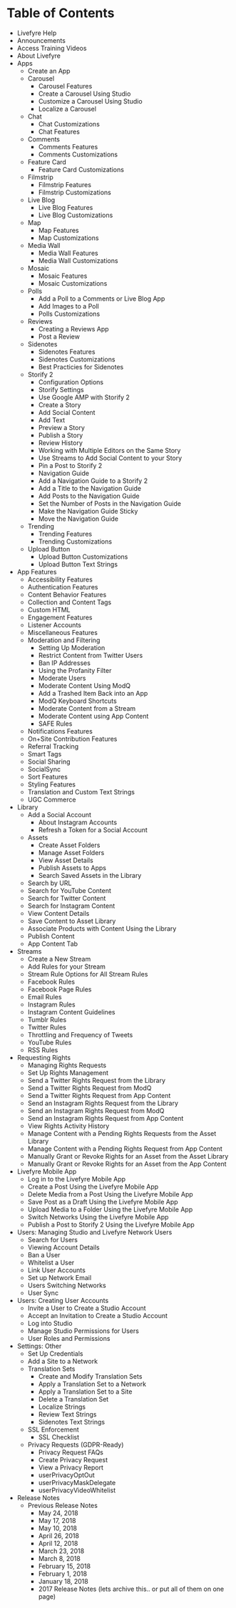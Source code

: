 # Table of Contents

+ Livefyre Help
+ Announcements
+ Access Training Videos
+ About Livefyre
+ Apps
    + Create an App
    + Carousel
        + Carousel Features
        + Create a Carousel Using Studio
        + Customize a Carousel Using Studio
        + Localize a Carousel
    + Chat
        + Chat Customizations
        + Chat Features
    + Comments
        + Comments Features
        + Comments Customizations
    + Feature Card
        + Feature Card Customizations
    + Filmstrip
        + Filmstrip Features
        + Filmstrip Customizations
    + Live Blog
        + Live Blog Features
        + Live Blog Customizations
    + Map
        + Map Features
        + Map Customizations
    + Media Wall
        + Media Wall Features
        + Media Wall Customizations
    + Mosaic
        + Mosaic Features
        + Mosaic Customizations
    + Polls
        + Add a Poll to a Comments or Live Blog App
        + Add Images to a Poll
        + Polls Customizations
    + Reviews
        + Creating a Reviews App
        + Post a Review
    + Sidenotes
        + Sidenotes Features
        + Sidenotes Customizations
        + Best Practicies for Sidenotes
    + Storify 2
        + Configuration Options
        + Storify Settings
        + Use Google AMP with Storify 2
        + Create a Story
        + Add Social Content
        + Add Text
        + Preview a Story
        + Publish a Story
        + Review History
        + Working with Multiple Editors on the Same Story
        + Use Streams to Add Social Content to your Story
        + Pin a Post to Storify 2
        + Navigation Guide
        + Add a Navigation Guide to a Storify 2
        + Add a Title to the Navigation Guide
        + Add Posts to the Navigation Guide
        + Set the Number of Posts in the Navigation Guide
        + Make the Navigation Guide Sticky
        + Move the Navigation Guide
    + Trending
        + Trending Features
        + Trending Customizations
    + Upload Button
        + Upload Button Customizations
        + Upload Button Text Strings
+ App Features
    + Accessibility Features
    + Authentication Features
    + Content Behavior Features
    + Collection and Content Tags
    + Custom HTML
    + Engagement Features
    + Listener Accounts
    + Miscellaneous Features
    + Moderation and Filtering
        + Setting Up Moderation
        + Restrict Content from Twitter Users
        + Ban IP Addresses
        + Using the Profanity Filter
        + Moderate Users
        + Moderate Content Using ModQ
        + Add a Trashed Item Back into an App
        + ModQ Keyboard Shortcuts
        + Moderate Content from a Stream
        + Moderate Content using App Content
        + SAFE Rules            
    + Notifications Features
    + On+Site Contribution Features
    + Referral Tracking
    + Smart Tags
    + Social Sharing
    + SocialSync
    + Sort Features
    + Styling Features
    + Translation and Custom Text Strings
    + UGC Commerce
+ Library
    + Add a Social Account
        + About Instagram Accounts
        + Refresh a Token for a Social Account
    + Assets
        + Create Asset Folders
        + Manage Asset Folders
        + View Asset Details
        + Publish Assets to Apps
        + Search Saved Assets in the Library
    + Search by URL
    + Search for YouTube Content
    + Search for Twitter Content
    + Search for Instagram Content
    + View Content Details
    + Save Content to Asset Library
    + Associate Products with Content Using the Library
    + Publish Content
    + App Content Tab
+ Streams
    + Create a New Stream
    + Add Rules for your Stream
    + Stream Rule Options for All Stream Rules
    + Facebook Rules
    + Facebook Page Rules
    + Email Rules
    + Instagram Rules
    + Instagram Content Guidelines
    + Tumblr Rules
    + Twitter Rules
    + Throttling and Frequency of Tweets
    + YouTube Rules
    + RSS Rules
+ Requesting Rights
    + Managing Rights Requests
    + Set Up Rights Management
    + Send a Twitter Rights Request from the Library
    + Send a Twitter Rights Request from ModQ
    + Send a Twitter Rights Request from App Content
    + Send an Instagram Rights Request from the Library
    + Send an Instagram Rights Request from ModQ
    + Send an Instagram Rights Request from App Content
    + View Rights Activity History
    + Manage Content with a Pending Rights Requests from the Asset Library
    + Manage Content with a Pending Rights Request from App Content
    + Manually Grant or Revoke Rights for an Asset from the Asset Library
    + Manually Grant or Revoke Rights for an Asset from the App Content
+ Livefyre Mobile App
    + Log in to the Livefyre Mobile App
    + Create a Post Using the Livefyre Mobile App
    + Delete Media from a Post Using the Livefyre Mobile App
    + Save Post as a Draft Using the Livefyre Mobile App
    + Upload Media to a Folder Using the Livefyre Mobile App
    + Switch Networks Using the Livefyre Mobile App
    + Publish a Post to Storify 2 Using the Livefyre Mobile App
+ Users: Managing Studio and Livefyre Network Users
    + Search for Users
    + Viewing Account Details
    + Ban a User
    + Whitelist a User
    + Link User Accounts
    + Set up Network Email
    + Users Switching Networks
    + User Sync
+ Users: Creating User Accounts
    + Invite a User to Create a Studio Account
    + Accept an Invitation to Create a Studio Account
    + Log into Studio
    + Manage Studio Permissions for Users
    + User Roles and Permissions
+ Settings: Other
    + Set Up Credentials
    + Add a Site to a Network
    + Translation Sets
        + Create and Modify Translation Sets
        + Apply a Translation Set to a Network
        + Apply a Translation Set to a Site
        + Delete a Translation Set
        + Localize Strings
        + Review Text Strings
        + Sidenotes Text Strings
    + SSL Enforcement
        + SSL Checklist
    + Privacy Requests (GDPR-Ready)
        + Privacy Request FAQs
        + Create  Privacy Request
        + View a Privacy Report
        + userPrivacyOptOut
        + userPrivacyMaskDelegate
        + userPrivacyVideoWhitelist
+ Release Notes
    + Previous Release Notes
        + May 24, 2018
        + May 17, 2018
        + May 10, 2018
        + April 26, 2018
        + April 12, 2018
        + March 23, 2018
        + March 8, 2018
        + February 15, 2018
        + February 1, 2018
        + January 18, 2018
        + 2017 Release Notes (lets archive this.. or put all of them on one page)


